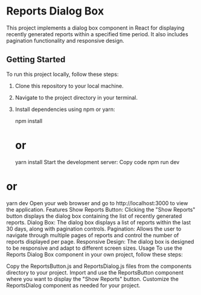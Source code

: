 # Reports Dialog Box

This project implements a dialog box component in React for displaying recently generated reports within a specified time period. It also includes pagination functionality and responsive design.

## Getting Started

To run this project locally, follow these steps:

1. Clone this repository to your local machine.
2. Navigate to the project directory in your terminal.
3. Install dependencies using npm or yarn:

   npm install
   # or
   yarn install
Start the development server:
Copy code
npm run dev
# or
yarn dev
Open your web browser and go to http://localhost:3000 to view the application.
Features
Show Reports Button: Clicking the "Show Reports" button displays the dialog box containing the list of recently generated reports.
Dialog Box: The dialog box displays a list of reports within the last 30 days, along with pagination controls.
Pagination: Allows the user to navigate through multiple pages of reports and control the number of reports displayed per page.
Responsive Design: The dialog box is designed to be responsive and adapt to different screen sizes.
Usage
To use the Reports Dialog Box component in your own project, follow these steps:

Copy the ReportsButton.js and ReportsDialog.js files from the components directory to your project.
Import and use the ReportsButton component where you want to display the "Show Reports" button.
Customize the ReportsDialog component as needed for your project.